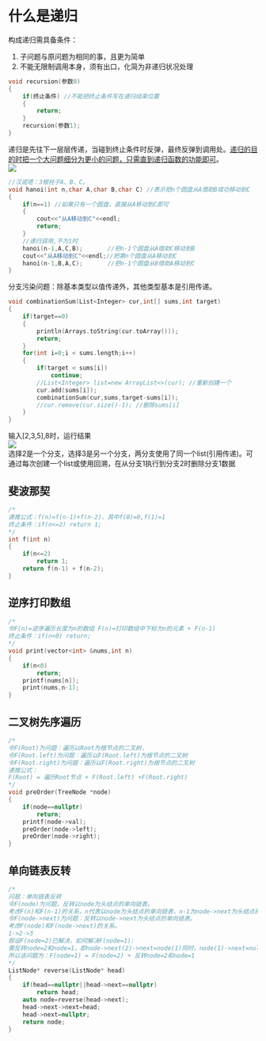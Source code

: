 什么是递归
==========
 构成递归需具备条件：  
1. 子问题与原问题为相同的事，且更为简单  
2. 不能无限制调用本身，须有出口，化简为非递归状况处理  

```C++
void recursion(参数0)
{
    if(终止条件) //不能把终止条件写在递归结束位置
    {
        return;
    }
    recursion(参数1);
}
```

递归是先往下一层层传递，当碰到终止条件时反弹，最终反弹到调用处。<u>递归的目的时把一个大问题细分为更小的问题，只需直到递归函数的功能即可</u>。  
![](https://mmbiz.qpic.cn/mmbiz_png/PGmTibd8KQBGcIr3bf70rZWWrgq6Vf937XHLEc3VPic85rXlUqtmibfVbN6Jpbjibsjic3iaLicC8PmB6gicpycbjkBqLw/640?wx_fmt=png&tp=webp&wxfrom=5&wx_lazy=1&wx_co=1)
  
```C++
//汉诺塔：3根柱子A、B、C。
void hanoi(int n,char A,char B,char C) //表示把n个圆盘从A借助B成功移动到C
{
    if(n==1) //如果只有一个圆盘，直接从A移动到C即可
    {
        cout<<"从A移动到C"<<endl;
        return;
    }
    //递归调用,不为1时
    hanoi(n-1,A,C,B);       //把n-1个圆盘从A借助C移动到B
    cout<<"从A移动到C"<<endl;//把第n个圆盘从A移动到C
    hanoi(n-1,B,A,C);       //把n-1个圆盘从B借助A移动到C
}
```

分支污染问题：除基本类型以值传递外，其他类型基本是引用传递。  
```C++
void combinationSum(List<Integer> cur,int[] sums,int target)
{
    if(target==0)
    {
        println(Arrays.toString(cur.toArray()));
        return;
    }
    for(int i=0;i < sums.length;i++)
    {
        if(target < sums[i])
            continue;
        //List<Integer> list=new ArrayList<>(cur); //重新创建一个
        cur.add(sums[i]);
        combinationSum(cur,sums,target-sums[i]);
        //cur.remove(cur.size()-1); //删除sums[i]
    }
}
```
输入[2,3,5],8时，运行结果  
![](https://mmbiz.qpic.cn/mmbiz_png/PGmTibd8KQBHuEhtvVND5AXia9ibYqvPnrcbkoMByWHh9Sriaic8HTBicYA8vib7ViadSpzwasxM0CbdnVRxO7AvEkdPBA/640?wx_fmt=png&tp=webp&wxfrom=5&wx_lazy=1&wx_co=1)  
选择2是一个分支，选择3是另一个分支，两分支使用了同一个list(引用传递)。可通过每次创建一个list或使用回溯，在从分支1执行到分支2时删除分支1数据

## 斐波那契
```C++
/*
递推公式：f(n)=f(n-1)+f(n-2)，其中f(0)=0,f(1)=1
终止条件：if(n<=2) return 1;
*/
int f(int n)
{
    if(n<=2)
        return 1;
    return f(n-1) + f(n-2);
}
```
## 逆序打印数组
```C++
/*
令F(n)=逆序遍历长度为n的数组 F(n)=打印数组中下标为n的元素 + F(n-1)
终止条件：if(n<0) return;
*/
void print(vector<int> &nums,int n)
{
    if(n<0)
        return;
    printf(nums[n]);
    print(nums,n-1);
}
```
## 二叉树先序遍历
```C++
/*
令F(Root)为问题：遍历以Root为根节点的二叉树，
令F(Root.left)为问题：遍历以F(Root.left)为根节点的二叉树
令F(Root.right)为问题：遍历以F(Root.right)为根节点的二叉树
递推公式：
F(Root) = 遍历Root节点 + F(Root.left) +F(Root.right)
*/
void preOrder(TreeNode *node)
{
    if(node==nullptr)
        return;
    printf(node->val);
    preOrder(node->left);
    preOrder(node->right);
}
```
## 单向链表反转
```C++
/*
问题：单向链表反转
令F(node)为问题，反转以node为头结点的单向链表。
考虑F(n)和F(n-1)的关系，n代表以node为头结点的单向链表，n-1为node->next为头结点的链表。
令F(node->next)为问题：反转以node->next为头结点的单向链表。
考虑F(node)和F(node->next)的关系。
1->2->3
假设F(node=2)已解决，如何解决F(node=1):
需反转node=2和node=1，即node->next(2)->next=node(1)同时，node(1)->next=nullptr;
所以该问题为：F(node=1) = F(node=2) + 反转node=2和node=1
*/
ListNode* reverse(ListNode* head)
{
    if(head==nullptr||head->next==nullptr)
        return head;
    auto node=reverse(head->next);
    head->next->next=head;
    head->next=nullptr;
    return node;
}
```
